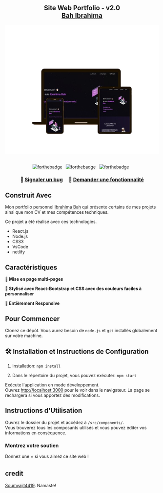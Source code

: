 <h2 align="center">
  Site Web Portfolio - v2.0<br/>
  <a href="#" target="_blank">Bah Ibrahima</a>
</h2>
<div align="center">
  <img alt="Démo" src="./Images/readme-img1.png" />
</div>
<br/>

<center align="center">

[![forthebadge](https://forthebadge.com/images/badges/built-with-love.svg)](https://forthebadge.com) &nbsp;
[![forthebadge](https://forthebadge.com/images/badges/made-with-javascript.svg)](https://forthebadge.com) &nbsp;
[![forthebadge](https://forthebadge.com/images/badges/open-source.svg)](https://forthebadge.com) &nbsp;
</center>

<h3 align="center">
    🔹
    <a href="https://github.com/bahEzope224/portfolio/issues/new">Signaler un bug</a> &nbsp; &nbsp;
    🔹
    <a href="https://github.com/bahEzope224/portfolio/issues/new">Demander une fonctionnalité</a>
</h3>

## Construit Avec

Mon portfolio personnel <a href="https://ibrahima-bah.netlify.app/" target="_blank">Ibrahima Bah</a> qui présente certains de mes projets ainsi que mon CV et mes compétences techniques.<br/>

Ce projet a été réalisé avec ces technologies.

- React.js
- Node.js
- CSS3
- VsCode
- netlify

## Caractéristiques

**📖 Mise en page multi-pages**

**🎨 Stylisé avec React-Bootstrap et CSS avec des couleurs faciles à personnaliser**

**📱 Entièrement Responsive**

## Pour Commencer

Clonez ce dépôt. Vous aurez besoin de `node.js` et `git` installés globalement sur votre machine.

## 🛠 Installation et Instructions de Configuration

1. Installation: `npm install`

2. Dans le répertoire du projet, vous pouvez exécuter: `npm start`

Exécute l'application en mode développement.\
Ouvrez [http://localhost:3000](http://localhost:3000) pour le voir dans le navigateur.
La page se rechargera si vous apportez des modifications.

## Instructions d'Utilisation

Ouvrez le dossier du projet et accédez à `/src/components/`. <br/>
Vous trouverez tous les composants utilisés et vous pouvez éditer vos informations en conséquence.

### Montrez votre soutien

Donnez une ⭐ si vous aimez ce site web !

## credit
 [Soumyajit4419](https://github.com/soumyajit4419/Portfolio). Namaste!

